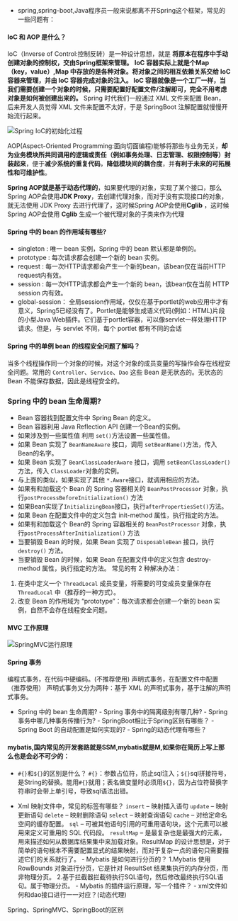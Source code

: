 -   spring,spring-boot,Java程序员一般来说都离不开Spring这个框架，常见的一些问题有：
    
#### IoC 和 AOP 是什么？
IoC（Inverse of Control:控制反转）是一种设计思想，就是 **将原本在程序中手动创建对象的控制权，交由Spring框架来管理。** **IoC 容器实际上就是个Map（key，value）,Map 中存放的是各种对象。将对象之间的相互依赖关系交给 IoC 容器来管理，并由 IoC 容器完成对象的注入。 IoC 容器就像是一个工厂一样，当我们需要创建一个对象的时候，只需要配置好配置文件/注解即可，完全不用考虑对象是如何被创建出来的。**
Spring 时代我们一般通过 XML 文件来配置 Bean，后来开发人员觉得 XML 文件来配置不太好，于是 SpringBoot 注解配置就慢慢开始流行起来。

![Spring IoC的初始化过程](https://my-blog-to-use.oss-cn-beijing.aliyuncs.com/2019-7/SpringIOC%E5%88%9D%E5%A7%8B%E5%8C%96%E8%BF%87%E7%A8%8B.png)

AOP(Aspect-Oriented Programming:面向切面编程)能够将那些与业务无关，**却为业务模块所共同调用的逻辑或责任（例如事务处理、日志管理、权限控制等）封装起来**，便于**减少系统的重复代码**，**降低模块间的耦合度**，并**有利于未来的可拓展性和可维护性**。

**Spring AOP就是基于动态代理的**，如果要代理的对象，实现了某个接口，那么Spring AOP会使用**JDK Proxy**，去创建代理对象，而对于没有实现接口的对象，就无法使用 JDK Proxy 去进行代理了，这时候Spring AOP会使用**Cglib** ，这时候Spring AOP会使用 **Cglib** 生成一个被代理对象的子类来作为代理
#### Spring 中的 bean 的作用域有哪些?
- singleton : 唯一 bean 实例，Spring 中的 bean 默认都是单例的。
- prototype : 每次请求都会创建一个新的 bean 实例。
-   request : 每一次HTTP请求都会产生一个新的bean，该bean仅在当前HTTP request内有效。
-   session : 每一次HTTP请求都会产生一个新的 bean，该bean仅在当前 HTTP session 内有效。
-   global-session： 全局session作用域，仅仅在基于portlet的web应用中才有意义，Spring5已经没有了。Portlet是能够生成语义代码(例如：HTML)片段的小型Java Web插件。它们基于portlet容器，可以像servlet一样处理HTTP请求。但是，与 servlet 不同，每个 portlet 都有不同的会话
#### Spring 中的单例 bean 的线程安全问题了解吗？
当多个线程操作同一个对象的时候，对这个对象的成员变量的写操作会存在线程安全问题。常用的 `Controller`、`Service`、`Dao` 这些 Bean 是无状态的。无状态的 Bean 不能保存数据，因此是线程安全的。

### Spring 中的 bean 生命周期?
-   Bean 容器找到配置文件中 Spring Bean 的定义。
-   Bean 容器利用 Java Reflection API 创建一个Bean的实例。
-   如果涉及到一些属性值 利用 `set()`方法设置一些属性值。
-   如果 Bean 实现了 `BeanNameAware` 接口，调用 `setBeanName()`方法，传入Bean的名字。
-   如果 Bean 实现了 `BeanClassLoaderAware` 接口，调用 `setBeanClassLoader()`方法，传入 `ClassLoader`对象的实例。
-   与上面的类似，如果实现了其他 `*.Aware`接口，就调用相应的方法。
-   如果有和加载这个 Bean 的 Spring 容器相关的 `BeanPostProcessor` 对象，执行`postProcessBeforeInitialization()` 方法
-   如果Bean实现了`InitializingBean`接口，执行`afterPropertiesSet()`方法。
-   如果 Bean 在配置文件中的定义包含 init-method 属性，执行指定的方法。
-   如果有和加载这个 Bean的 Spring 容器相关的 `BeanPostProcessor` 对象，执行`postProcessAfterInitialization()` 方法
-   当要销毁 Bean 的时候，如果 Bean 实现了 `DisposableBean` 接口，执行 `destroy()` 方法。
-   当要销毁 Bean 的时候，如果 Bean 在配置文件中的定义包含 destroy-method 属性，执行指定的方法。
常见的有 2 种解决办法：
1.  在类中定义一个 `ThreadLocal` 成员变量，将需要的可变成员变量保存在 `ThreadLocal` 中（推荐的一种方式）。
2.  改变 Bean 的作用域为 “prototype”：每次请求都会创建一个新的 bean 实例，自然不会存在线程安全问题。

#### MVC 工作原理
![SpringMVC运行原理](http://my-blog-to-use.oss-cn-beijing.aliyuncs.com/18-10-11/49790288.jpg)
    
 ####   Spring 事务
 编程式事务，在代码中硬编码。(不推荐使用)
声明式事务，在配置文件中配置（推荐使用）
声明式事务又分为两种：基于 XML 的声明式事务，基于注解的声明式事务。
   -   Spring 中的 bean 生命周期?
    -   Spring 事务中的隔离级别有哪几种?
    -   Spring 事务中哪几种事务传播行为?
    -   SpringBoot相比于Spring区别有哪些？
    -   Spring Boot 的自动配置是如何实现的?
    -   Spring的动态代理有哪些？


#### mybatis,国内常见的开发套路就是SSM,mybatis就是M,如果你在简历上写上那么也是会必不可少的：
 -   `#{}`和`${}`的区别是什么？
 `#{}`：参数占位符，防止sql注入；`${}`sql拼接符号，是String的替换。能用`#{}`就用；表名做变量时必须用`${}`，因为占位符替换字符串时会带上单引号，导致sql语法出错。
   
  -   Xml 映射文件中，常见的标签有哪些？
`insert` – 映射插入语句
 `update` – 映射更新语句
`delete` – 映射删除语句
`select` – 映射查询语句
`cache` – 对给定命名空间的缓存配置。
`sql` – 可被其他语句引用的可重用语句块，这个元素可以被用来定义可重用的 SQL 代码段。
`resultMap` – 是最复杂也是最强大的元素，用来描述如何从数据库结果集中来加载对象。ResultMap 的设计思想是，对于简单的语句根本不需要配置显式的结果映射，而对于复杂一点的语句只需要描述它们的关系就行了。
    -   Mybatis 是如何进行分页的？
	1.Mybatis 使用 RowBounds 对象进行分页，它是针对 ResultSet 结果集执行的内存分页，而非物理分页。
	2.基于拦截器拦截待执行SQL语句，然后修改最终执行SQL语句。属于物理分页。
    -   Mybatis 的插件运行原理，写一个插件？
    -   xml文件如何和dao接口进行一一对应？(动态代理)
	
	
Spring、SpringMVC、SpringBoot的区别
